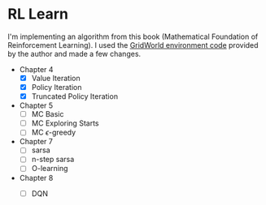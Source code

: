 # RL Learn

I'm implementing an algorithm from this book (Mathematical Foundation of Reinforcement Learning). I used the [GridWorld environment code](https://github.com/MathFoundationRL/Book-Mathematical-Foundation-of-Reinforcement-Learning) provided by the author and made a few changes.

- Chapter 4
  - [x] Value Iteration
  - [x] Policy Iteration
  - [x] Truncated Policy Iteration
- Chapter 5
  - [ ] MC Basic
  - [ ] MC Exploring Starts
  - [ ] MC $\epsilon$-greedy
- Chapter 7
  - [ ] sarsa
  - [ ] n-step sarsa
  - [ ] O-learning
- Chapter 8
  - [ ] DQN
  